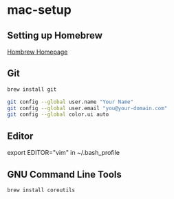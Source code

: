 # mac-setup

## Setting up Homebrew
[Hombrew Homepage](https://brew.sh/)

## Git
```bash
brew install git
```

```bash
git config --global user.name "Your Name"
git config --global user.email "you@your-domain.com"
git config --global color.ui auto
```

## Editor

export EDITOR="vim" in ~/.bash_profile

## GNU Command Line Tools
```bash
brew install coreutils
```

